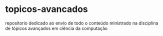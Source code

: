 # topicos-avancados
repositorio dedicado ao envio de todo o conteúdo ministrado na disciplina de tópicos avançados em ciência da computação
